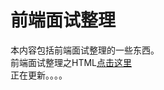 前端面试整理
=======
本内容包括前端面试整理的一些东西。    
前端面试整理之HTML[点击这里](https://github.com/SanchunPeng/Interview/blob/master/HTML/html.md)    
正在更新。。。。

